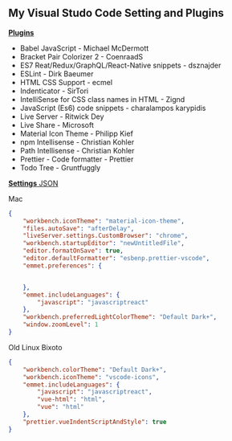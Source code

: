 ## My Visual Studo Code Setting and Plugins

<u>**Plugins**</u>

- Babel JavaScript - Michael McDermott
- Bracket Pair Colorizer 2 - CoenraadS
- ES7 Reat/Redux/GraphQL/React-Native snippets - dsznajder
- ESLint - Dirk Baeumer
- HTML CSS Support - ecmel
- Indenticator - SirTori
- IntelliSense for CSS class names in HTML - Zignd
- JavaScript (Es6) code snippets - charalampos karypidis
- Live Server - Ritwick Dey
- Live Share - Microsoft
- Material Icon Theme - Philipp Kief
- npm Intellisense - Christian Kohler
- Path Intellisense - Christian Kohler
- Prettier - Code formatter - Prettier
- Todo Tree - Gruntfuggly

<u>**Settings** JSON</u>

Mac

```json
{
    "workbench.iconTheme": "material-icon-theme",
    "files.autoSave": "afterDelay",
    "liveServer.settings.CustomBrowser": "chrome",
    "workbench.startupEditor": "newUntitledFile",
    "editor.formatOnSave": true,
    "editor.defaultFormatter": "esbenp.prettier-vscode",
    "emmet.preferences": {


    },
    "emmet.includeLanguages": {
        "javascript": "javascriptreact"
    },
    "workbench.preferredLightColorTheme": "Default Dark+",
    "window.zoomLevel": 1
}
```

Old Linux Bixoto

```json
{
    "workbench.colorTheme": "Default Dark+",
    "workbench.iconTheme": "vscode-icons",
    "emmet.includeLanguages": {
        "javascript": "javascriptreact",
        "vue-html": "html",
        "vue": "html"
    },
    "prettier.vueIndentScriptAndStyle": true
}
```

